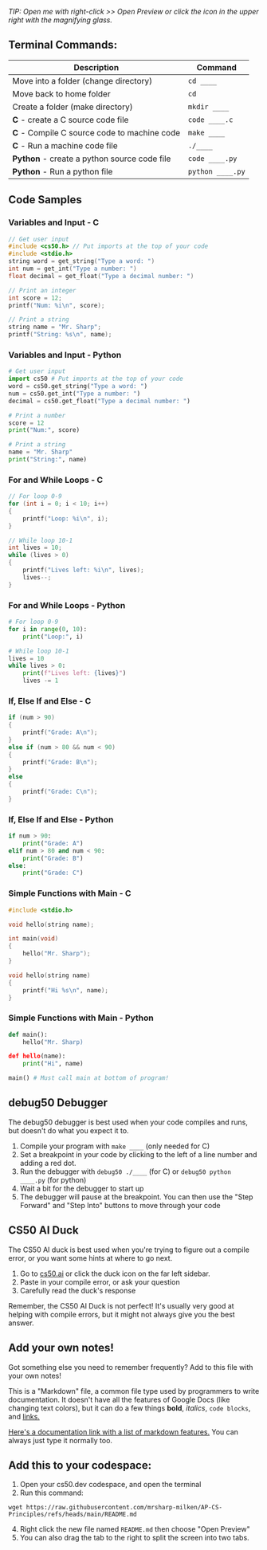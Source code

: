 *TIP: Open me with right-click >> Open Preview or click the icon in the upper right with the magnifying glass.*

## Terminal Commands:

| Description | Command |
|---|---|
| Move into a folder (change directory) | `cd ____` |
| Move back to home folder | `cd` |
| Create a folder (make directory) | `mkdir ____` |
| **C** - create a C source code file | `code ____.c` |
| **C** - Compile C source code to machine code | `make ____` |
| **C** - Run a machine code file | `./____` |
| **Python** - create a python source code file | `code ____.py` |
| **Python** - Run a python file | `python ____.py` |

## Code Samples

### Variables and Input - C
```c
// Get user input
#include <cs50.h> // Put imports at the top of your code
#include <stdio.h> 
string word = get_string("Type a word: ")
int num = get_int("Type a number: ")
float decimal = get_float("Type a decimal number: ")

// Print an integer
int score = 12;
printf("Num: %i\n", score);

// Print a string
string name = "Mr. Sharp";
printf("String: %s\n", name);
```

### Variables and Input - Python
```python
# Get user input
import cs50 # Put imports at the top of your code
word = cs50.get_string("Type a word: ")
num = cs50.get_int("Type a number: ")
decimal = cs50.get_float("Type a decimal number: ")

# Print a number
score = 12
print("Num:", score)

# Print a string
name = "Mr. Sharp"
print("String:", name)
```

### For and While Loops - C
```c
// For loop 0-9
for (int i = 0; i < 10; i++)
{
    printf("Loop: %i\n", i);
}

// While loop 10-1
int lives = 10;
while (lives > 0)
{
    printf("Lives left: %i\n", lives);
    lives--;
}
```

### For and While Loops - Python
```python
# For loop 0-9
for i in range(0, 10):
    print("Loop:", i)

# While loop 10-1
lives = 10
while lives > 0:
    print(f"Lives left: {lives}")
    lives -= 1
```

### If, Else If and Else - C
```c
if (num > 90)
{
    printf("Grade: A\n");
}
else if (num > 80 && num < 90)
{
    printf("Grade: B\n");
}
else
{
    printf("Grade: C\n");
}
```

### If, Else If and Else - Python
```python
if num > 90:
    print("Grade: A")
elif num > 80 and num < 90:
    print("Grade: B")
else:
    print("Grade: C")
```

### Simple Functions with Main - C
```c
#include <stdio.h>

void hello(string name);

int main(void)
{
    hello("Mr. Sharp");
}

void hello(string name)
{
    printf("Hi %s\n", name);
}
```

### Simple Functions with Main - Python
```python
def main():
    hello("Mr. Sharp)

def hello(name):
    print("Hi", name)

main() # Must call main at bottom of program!
```

## debug50 Debugger

The debug50 debugger is best used when your code compiles and runs, but doesn't do what you expect it to.

1. Compile your program with `make ____` (only needed for C)
2. Set a breakpoint in your code by clicking to the left of a line number and adding a red dot.
3. Run the debugger with `debug50 ./____` (for C) or `debug50 python ____.py` (for python)
4. Wait a bit for the debugger to start up
5. The debugger will pause at the breakpoint. You can then use the "Step Forward" and "Step Into" buttons to move through your code

## CS50 AI Duck

The CS50 AI duck is best used when you're trying to figure out a compile error, or you want some hints at where to go next.

1. Go to [cs50.ai](https://cs50.ai/) or click the duck icon on the far left sidebar.
2. Paste in your compile error, or ask your question
3. Carefully read the duck's response

Remember, the CS50 AI Duck is not perfect! It's usually very good at helping with compile errors, but it might not always give you the best answer.

## Add your own notes!

Got something else you need to remember frequently? Add to this file with your own notes!

This is a "Markdown" file, a common file type used by programmers to write documentation. It doesn't have all the features of Google Docs (like changing text colors), but it can do a few things **bold**, *italics*, `code blocks`, and [links.](https://cs50.harvard.edu/ap/2025/curriculum/)

[Here's a documentation link with a list of markdown features.](https://www.markdownguide.org/cheat-sheet/) You can always just type it normally too.

## Add this to your codespace:

1. Open your cs50.dev codespace, and open the terminal
2. Run this command:
```
wget https://raw.githubusercontent.com/mrsharp-milken/AP-CS-Principles/refs/heads/main/README.md
```
4. Right click the new file named `README.md` then choose "Open Preview"
5. You can also drag the tab to the right to split the screen into two tabs.
